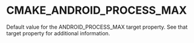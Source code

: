  

# CMAKE_ANDROID_PROCESS_MAX  
Default value for the ANDROID_PROCESS_MAX target property.
See that target property for additional information.  

